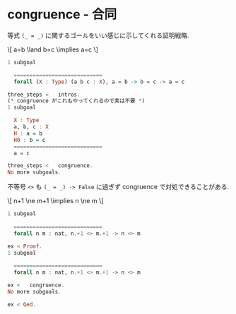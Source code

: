 # congruence - 合同

等式 `(_ = _)` に関するゴールをいい感じに示してくれる証明戦略.

\\[ a=b \land b=c \implies a=c \\]

```haskell
1 subgoal

  ============================
  forall (X : Type) (a b c : X), a = b -> b = c -> a = c

three_steps <   intros.
(* congruence がこれもやってくれるので実は不要 *)
1 subgoal

  X : Type
  a, b, c : X
  H : a = b
  H0 : b = c
  ============================
  a = c

three_steps <   congruence.
No more subgoals.
```

不等号 `<>` も `(_ = _) -> False` に過ぎず congruence で対処できることがある.

\\[ n+1 \ne m+1 \implies n \ne m \\]

```haskell
1 subgoal
  
  ============================
  forall n m : nat, n.+1 <> m.+1 -> n <> m

ex < Proof.
1 subgoal
  
  ============================
  forall n m : nat, n.+1 <> m.+1 -> n <> m

ex <   congruence.
No more subgoals.

ex < Qed.
```
